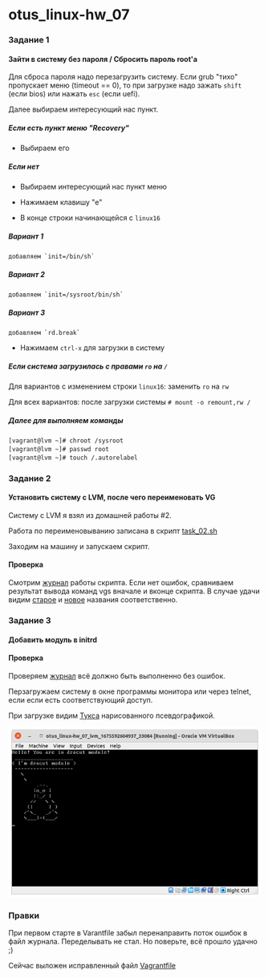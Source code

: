 # otus_linux-hw_07

### Задание 1

#### Зайти в систему без пароля / Сбросить пароль root'а

Для сброса пароля надо перезагрузить систему. Если grub "тихо"
пропускает меню (timeout == 0), то при загрузке надо зажать `shift`
(если bios) или нажать `esc` (если uefi).

Далее выбираем интересующий нас пункт.

##### Если есть пункт меню "Recovery"
- Выбираем его

##### Если нет
- Выбираем интересующий нас пункт меню
- Нажимаем клавишу "e"

- В конце строки начинающейся с `linux16`
##### Вариант 1
    добавляем `init=/bin/sh`

##### Вариант 2
    добавляем `init=/sysroot/bin/sh`

##### Вариант 3
    добавляем `rd.break`

- Нажимаем `сtrl-x` для загрузки в систему


##### Если система загрузилась с правами `ro` на `/`
Для вариантов с изменением строки `linux16`: заменить `ro` на `rw`

Для всех вариантов: после загрузки системы `# mount -o remount,rw /`

##### Далее для выполняем команды
```sh
[vagrant@lvm ~]# chroot /sysroot
[vagrant@lvm ~]# passwd root
[vagrant@lvm ~]# touch /.autorelabel
```

### Задание 2

#### Установить систему с LVM, после чего переименовать VG

Систему с LVM я взял из домашней работы #2.

Работа по переименовыванию записана в скрипт [task\_02.sh](task_02.sh)

Заходим на машину и запускаем скрипт.

#### Проверка

Смотрим [журнал](task_02.log) работы скрипта. Если нет ошибок, сравниваем
результат вывода команд vgs вначале и вконце скрипта. В случае удачи
видим [старое](task_02.log#L6) и [новое](task_02.log#L12) названия соответственно.

### Задание 3

#### Добавить модуль в initrd


#### Проверка

Проверяем [журнал](task_03.log) всё должно быть выполненно без ошибок.

Перзагружаем систему в окне программы монитора или через telnet, если
если есть соответствующий доступ.

При загрузке видим [Тукса](task_03_screenshot.png) нарисованного псевдографикой.


![Tux](task_03_screenshot.png)


### Правки

При первом старте в Varantfile забыл перенаправить поток ошибок в файл журнала.
Переделывать не стал. Но поверьте, всё прошло удачно ;)

Сейчас выложен исправленный файл [Vagrantfile](Vagrantfile#L78)
